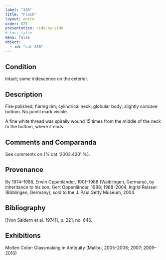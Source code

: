```yaml
---
label: "330"
title: "Flask"
layout: entry
order: 875
presentation: side-by-side
# toc: false
menu: false
object:
  - id: "cat-330"
---
```


## Condition

Intact; some iridescence on the exterior.

## Description

Fire-polished, flaring rim; cylindrical neck; globular body; slightly concave bottom. No pontil mark visible.

A fine white thread was spirally wound 15 times from the middle of the neck to the bottom, where it ends.

## Comments and Comparanda

See comments on {% cat '2003.420' %}.

## Provenance

By 1974–1988, Erwin Oppenländer, 1901–1988 (Waiblingen, Germany), by inheritance to his son, Gert Oppenländer, 1988; 1988–2004, Ingrid Reisser (Böblingen, Germany), sold to the J. Paul Getty Museum, 2004

## Bibliography

[[von Saldern et al. 1974]], p. 221, no. 646.

## Exhibitions

Molten Color: Glassmaking in Antiquity (Malibu, 2005–2006; 2007; 2009–2010)